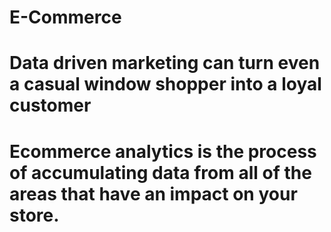 # E-Commerce
 # Data driven marketing can turn even a casual window shopper into a loyal customer
 # Ecommerce analytics is the process of accumulating data from all of the areas that have an impact on your store.
